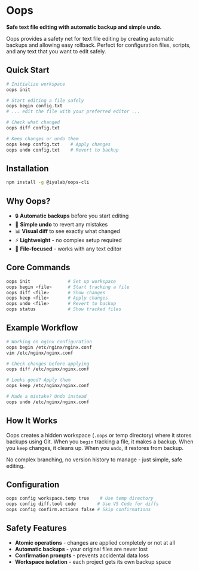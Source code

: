 # Oops

**Safe text file editing with automatic backup and simple undo.**

Oops provides a safety net for text file editing by creating automatic backups and allowing easy rollback. Perfect for configuration files, scripts, and any text that you want to edit safely.

## Quick Start

```bash
# Initialize workspace
oops init

# Start editing a file safely
oops begin config.txt
# ... edit the file with your preferred editor ...

# Check what changed
oops diff config.txt

# Keep changes or undo them
oops keep config.txt    # Apply changes
oops undo config.txt    # Revert to backup
```

## Installation

```bash
npm install -g @iyulab/oops-cli
```

## Why Oops?

- 🔒 **Automatic backups** before you start editing
- 🔄 **Simple undo** to revert any mistakes  
- 📊 **Visual diff** to see exactly what changed
- ⚡ **Lightweight** - no complex setup required
- 🎯 **File-focused** - works with any text editor

## Core Commands

```bash
oops init              # Set up workspace
oops begin <file>      # Start tracking a file
oops diff <file>       # Show changes
oops keep <file>       # Apply changes
oops undo <file>       # Revert to backup
oops status            # Show tracked files
```

## Example Workflow

```bash
# Working on nginx configuration
oops begin /etc/nginx/nginx.conf
vim /etc/nginx/nginx.conf

# Check changes before applying
oops diff /etc/nginx/nginx.conf

# Looks good? Apply them
oops keep /etc/nginx/nginx.conf

# Made a mistake? Undo instead
oops undo /etc/nginx/nginx.conf
```

## How It Works

Oops creates a hidden workspace (`.oops` or temp directory) where it stores backups using Git. When you `begin` tracking a file, it makes a backup. When you `keep` changes, it cleans up. When you `undo`, it restores from backup.

No complex branching, no version history to manage - just simple, safe editing.

## Configuration

```bash
oops config workspace.temp true    # Use temp directory
oops config diff.tool code        # Use VS Code for diffs
oops config confirm.actions false # Skip confirmations
```

## Safety Features

- **Atomic operations** - changes are applied completely or not at all
- **Automatic backups** - your original files are never lost
- **Confirmation prompts** - prevents accidental data loss
- **Workspace isolation** - each project gets its own backup space
